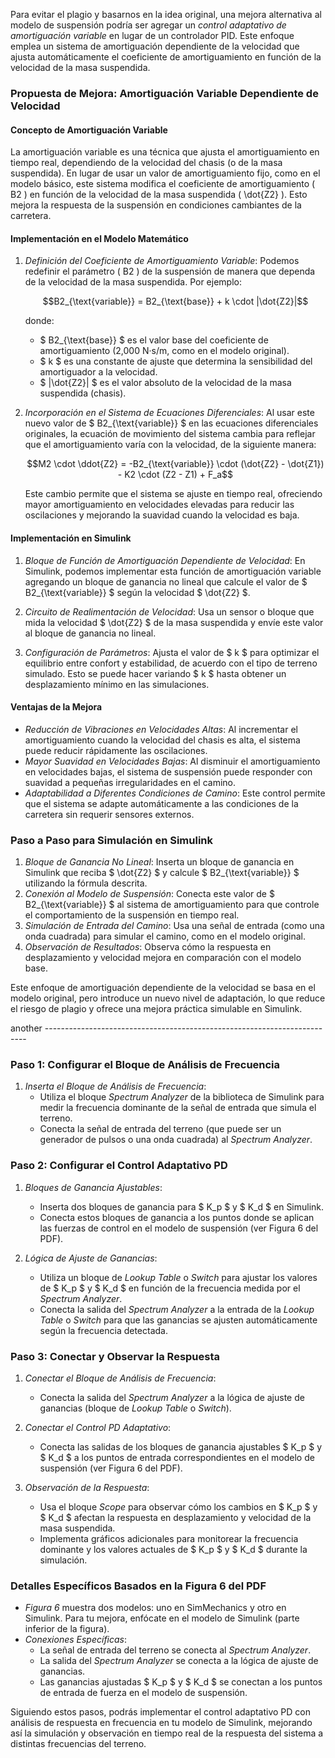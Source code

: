 
Para evitar el plagio y basarnos en la idea original, una mejora alternativa al modelo de suspensión podría ser agregar un *control adaptativo de amortiguación variable* en lugar de un controlador PID. Este enfoque emplea un sistema de amortiguación dependiente de la velocidad que ajusta automáticamente el coeficiente de amortiguamiento en función de la velocidad de la masa suspendida.

### Propuesta de Mejora: Amortiguación Variable Dependiente de Velocidad

#### Concepto de Amortiguación Variable

La amortiguación variable es una técnica que ajusta el amortiguamiento en tiempo real, dependiendo de la velocidad del chasis (o de la masa suspendida). En lugar de usar un valor de amortiguamiento fijo, como en el modelo básico, este sistema modifica el coeficiente de amortiguamiento \( B2 \) en función de la velocidad de la masa suspendida \( \dot{Z2} \). Esto mejora la respuesta de la suspensión en condiciones cambiantes de la carretera.

#### Implementación en el Modelo Matemático

1. *Definición del Coeficiente de Amortiguamiento Variable*: Podemos redefinir el parámetro \( B2 \) de la suspensión de manera que dependa de la velocidad de la masa suspendida. Por ejemplo:
   
   $$B2_{\text{variable}} = B2_{\text{base}} + k \cdot |\dot{Z2}|$$
   
   donde:
   - $ B2_{\text{base}} $ es el valor base del coeficiente de amortiguamiento (2,000 N·s/m, como en el modelo original).
   - $ k $ es una constante de ajuste que determina la sensibilidad del amortiguador a la velocidad.
   - $ |\dot{Z2}| $ es el valor absoluto de la velocidad de la masa suspendida (chasis).

2. *Incorporación en el Sistema de Ecuaciones Diferenciales*: Al usar este nuevo valor de $ B2_{\text{variable}} $ en las ecuaciones diferenciales originales, la ecuación de movimiento del sistema cambia para reflejar que el amortiguamiento varía con la velocidad, de la siguiente manera:

   $$M2 \cdot \ddot{Z2} = -B2_{\text{variable}} \cdot (\dot{Z2} - \dot{Z1}) - K2 \cdot (Z2 - Z1) + F_a$$

   Este cambio permite que el sistema se ajuste en tiempo real, ofreciendo mayor amortiguamiento en velocidades elevadas para reducir las oscilaciones y mejorando la suavidad cuando la velocidad es baja.

#### Implementación en Simulink

1. *Bloque de Función de Amortiguación Dependiente de Velocidad*: En Simulink, podemos implementar esta función de amortiguación variable agregando un bloque de ganancia no lineal que calcule el valor de $ B2_{\text{variable}} $ según la velocidad $ \dot{Z2} $. 

2. *Circuito de Realimentación de Velocidad*: Usa un sensor o bloque que mida la velocidad $ \dot{Z2} $ de la masa suspendida y envíe este valor al bloque de ganancia no lineal.

3. *Configuración de Parámetros*: Ajusta el valor de $ k $ para optimizar el equilibrio entre confort y estabilidad, de acuerdo con el tipo de terreno simulado. Esto se puede hacer variando $ k $ hasta obtener un desplazamiento mínimo en las simulaciones.

#### Ventajas de la Mejora

- *Reducción de Vibraciones en Velocidades Altas*: Al incrementar el amortiguamiento cuando la velocidad del chasis es alta, el sistema puede reducir rápidamente las oscilaciones.
- *Mayor Suavidad en Velocidades Bajas*: Al disminuir el amortiguamiento en velocidades bajas, el sistema de suspensión puede responder con suavidad a pequeñas irregularidades en el camino.
- *Adaptabilidad a Diferentes Condiciones de Camino*: Este control permite que el sistema se adapte automáticamente a las condiciones de la carretera sin requerir sensores externos.

### Paso a Paso para Simulación en Simulink

1. *Bloque de Ganancia No Lineal*: Inserta un bloque de ganancia en Simulink que reciba $ \dot{Z2} $ y calcule $ B2_{\text{variable}} $ utilizando la fórmula descrita.
2. *Conexión al Modelo de Suspensión*: Conecta este valor de $ B2_{\text{variable}} $ al sistema de amortiguamiento para que controle el comportamiento de la suspensión en tiempo real.
3. *Simulación de Entrada del Camino*: Usa una señal de entrada (como una onda cuadrada) para simular el camino, como en el modelo original.
4. *Observación de Resultados*: Observa cómo la respuesta en desplazamiento y velocidad mejora en comparación con el modelo base.

Este enfoque de amortiguación dependiente de la velocidad se basa en el modelo original, pero introduce un nuevo nivel de adaptación, lo que reduce el riesgo de plagio y ofrece una mejora práctica simulable en Simulink.



another -------------------------------------------------------------------------

### Paso 1: Configurar el Bloque de Análisis de Frecuencia

1. *Inserta el Bloque de Análisis de Frecuencia*:
   - Utiliza el bloque *Spectrum Analyzer* de la biblioteca de Simulink para medir la frecuencia dominante de la señal de entrada que simula el terreno.
   - Conecta la señal de entrada del terreno (que puede ser un generador de pulsos o una onda cuadrada) al *Spectrum Analyzer*.

### Paso 2: Configurar el Control Adaptativo PD

1. *Bloques de Ganancia Ajustables*:
   - Inserta dos bloques de ganancia para $ K_p $ y $ K_d $ en Simulink.
   - Conecta estos bloques de ganancia a los puntos donde se aplican las fuerzas de control en el modelo de suspensión (ver Figura 6 del PDF).

2. *Lógica de Ajuste de Ganancias*:
   - Utiliza un bloque de *Lookup Table* o *Switch* para ajustar los valores de $ K_p $ y $ K_d $ en función de la frecuencia medida por el *Spectrum Analyzer*.
   - Conecta la salida del *Spectrum Analyzer* a la entrada de la *Lookup Table* o *Switch* para que las ganancias se ajusten automáticamente según la frecuencia detectada.

### Paso 3: Conectar y Observar la Respuesta

1. *Conectar el Bloque de Análisis de Frecuencia*:
   - Conecta la salida del *Spectrum Analyzer* a la lógica de ajuste de ganancias (bloque de *Lookup Table* o *Switch*).

2. *Conectar el Control PD Adaptativo*:
   - Conecta las salidas de los bloques de ganancia ajustables $ K_p $ y $ K_d $ a los puntos de entrada correspondientes en el modelo de suspensión (ver Figura 6 del PDF).

3. *Observación de la Respuesta*:
   - Usa el bloque *Scope* para observar cómo los cambios en $ K_p $ y $ K_d $ afectan la respuesta en desplazamiento y velocidad de la masa suspendida.
   - Implementa gráficos adicionales para monitorear la frecuencia dominante y los valores actuales de $ K_p $ y $ K_d $ durante la simulación.

### Detalles Específicos Basados en la Figura 6 del PDF

- *Figura 6* muestra dos modelos: uno en SimMechanics y otro en Simulink. Para tu mejora, enfócate en el modelo de Simulink (parte inferior de la figura).
- *Conexiones Específicas*:
  - La señal de entrada del terreno se conecta al *Spectrum Analyzer*.
  - La salida del *Spectrum Analyzer* se conecta a la lógica de ajuste de ganancias.
  - Las ganancias ajustadas $ K_p $ y $ K_d $ se conectan a los puntos de entrada de fuerza en el modelo de suspensión.

Siguiendo estos pasos, podrás implementar el control adaptativo PD con análisis de respuesta en frecuencia en tu modelo de Simulink, mejorando así la simulación y observación en tiempo real de la respuesta del sistema a distintas frecuencias del terreno.
